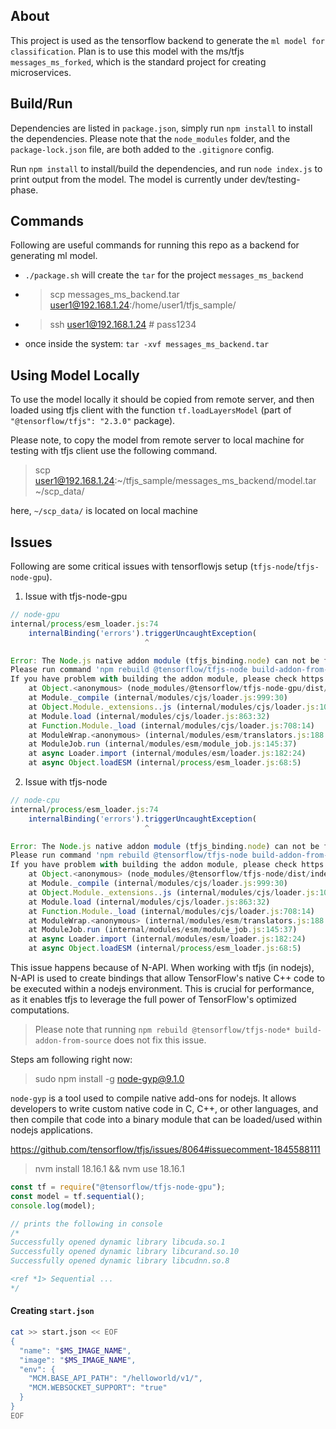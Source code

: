 ## About

This project is used as the tensorflow backend to generate the `ml model for classification`.
Plan is to use this model with the ms/tfjs `messages_ms_forked`, which is the standard project for creating microservices.

## Build/Run

Dependencies are listed in `package.json`, simply run `npm install` to install the dependencies. Please note that
the `node_modules` folder, and the `package-lock.json` file, are both added to the `.gitignore` config.

Run `npm install` to install/build the dependencies, and run `node index.js` to print output from the model.
The model is currently under dev/testing-phase.

## Commands

Following are useful commands for running this repo as a backend for generating ml model.

- `./package.sh` will create the `tar` for the project `messages_ms_backend`
- > scp messages_ms_backend.tar user1@192.168.1.24:/home/user1/tfjs_sample/
- > ssh user1@192.168.1.24 # pass1234
- once inside the system: `tar -xvf messages_ms_backend.tar`

## Using Model Locally

To use the model locally it should be copied from remote server, and then loaded using tfjs client
with the function `tf.loadLayersModel` (part of `"@tensorflow/tfjs": "2.3.0"` package).

Please note, to copy the model from remote server to local machine for testing with tfjs client use the following command.

>  scp user1@192.168.1.24:~/tfjs_sample/messages_ms_backend/model.tar ~/scp_data/

here, `~/scp_data/` is located on local machine

## Issues

Following are some critical issues with tensorflowjs setup (`tfjs-node`/`tfjs-node-gpu`).


1. Issue with tfjs-node-gpu
```js
// node-gpu
internal/process/esm_loader.js:74
    internalBinding('errors').triggerUncaughtException(
                              ^

Error: The Node.js native addon module (tfjs_binding.node) can not be found at path: node_modules/@tensorflow/tfjs-node-gpu/lib/napi-v5/tfjs_binding.node.    
Please run command 'npm rebuild @tensorflow/tfjs-node build-addon-from-source' to rebuild the native addon module.
If you have problem with building the addon module, please check https://github.com/tensorflow/tfjs/blob/master/tfjs-node/WINDOWS_TROUBLESHOOTING.md or file an issue.
    at Object.<anonymous> (node_modules/@tensorflow/tfjs-node-gpu/dist/index.js:49:11)
    at Module._compile (internal/modules/cjs/loader.js:999:30)
    at Object.Module._extensions..js (internal/modules/cjs/loader.js:1027:10)
    at Module.load (internal/modules/cjs/loader.js:863:32)
    at Function.Module._load (internal/modules/cjs/loader.js:708:14)
    at ModuleWrap.<anonymous> (internal/modules/esm/translators.js:188:29)
    at ModuleJob.run (internal/modules/esm/module_job.js:145:37)
    at async Loader.import (internal/modules/esm/loader.js:182:24)
    at async Object.loadESM (internal/process/esm_loader.js:68:5)
```

2. Issue with tfjs-node
```js
// node-cpu
internal/process/esm_loader.js:74
    internalBinding('errors').triggerUncaughtException(
                              ^

Error: The Node.js native addon module (tfjs_binding.node) can not be found at path: node_modules/@tensorflow/tfjs-node/lib/napi-v5/tfjs_binding.node.        
Please run command 'npm rebuild @tensorflow/tfjs-node build-addon-from-source' to rebuild the native addon module.
If you have problem with building the addon module, please check https://github.com/tensorflow/tfjs/blob/master/tfjs-node/WINDOWS_TROUBLESHOOTING.md or file an issue.
    at Object.<anonymous> (node_modules/@tensorflow/tfjs-node/dist/index.js:49:11)
    at Module._compile (internal/modules/cjs/loader.js:999:30)
    at Object.Module._extensions..js (internal/modules/cjs/loader.js:1027:10)
    at Module.load (internal/modules/cjs/loader.js:863:32)
    at Function.Module._load (internal/modules/cjs/loader.js:708:14)
    at ModuleWrap.<anonymous> (internal/modules/esm/translators.js:188:29)
    at ModuleJob.run (internal/modules/esm/module_job.js:145:37)
    at async Loader.import (internal/modules/esm/loader.js:182:24)
    at async Object.loadESM (internal/process/esm_loader.js:68:5)
```

This issue happens because of N-API. When working with tfjs (in nodejs), N-API is used to create bindings that allow TensorFlow's native C++ code to be executed within a nodejs environment. This is crucial for performance, as it enables tfjs to leverage the full power of TensorFlow's optimized computations.

> Please note that running `npm rebuild @tensorflow/tfjs-node* build-addon-from-source` does not fix this issue.

Steps am following right now:

>  sudo npm install -g node-gyp@9.1.0

`node-gyp` is a tool used to compile native add-ons for nodejs. It allows developers to write custom native code in C, C++, or other languages, and then compile that code into a binary module that can be loaded/used within nodejs applications.

https://github.com/tensorflow/tfjs/issues/8064#issuecomment-1845588111

> nvm install 18.16.1 && nvm use 18.16.1


```js
const tf = require("@tensorflow/tfjs-node-gpu");
const model = tf.sequential();
console.log(model);

// prints the following in console
/*
Successfully opened dynamic library libcuda.so.1
Successfully opened dynamic library libcurand.so.10
Successfully opened dynamic library libcudnn.so.8

<ref *1> Sequential ...
*/
```

#### Creating `start.json`

```bash
cat >> start.json << EOF
{
  "name": "$MS_IMAGE_NAME",
  "image": "$MS_IMAGE_NAME",
  "env": {
    "MCM.BASE_API_PATH": "/helloworld/v1/",
    "MCM.WEBSOCKET_SUPPORT": "true"
  }
}
EOF
```